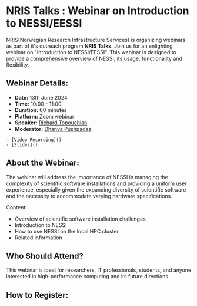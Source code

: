 # NRIS Talks : Webinar on Introduction to NESSI/EESSI

NRIS(Norwegian Research Infrastructure Services) is organizing  webinars as part of it's outreach program **NRIS Talks**. Join us for an enlighting webinar on "Introduction to NESSI/EESSI". This webinar is designed to provide a comprehensive overview of NESSI, its usage, functionality and flexibility.

## Webinar Details:

- **Date:** 13th June 2024
- **Time:** 10:00 - 11:00
- **Duration:** 60 minutes
- **Platform:** Zoom webinar
- **Speaker:** [Richard Topouchian](https://www.uib.no/en/persons/Richard.Topouchian)
- **Moderator:** [Dhanya Pushpadas](https://www.uib.no/en/persons/Dhanya.Pushpadas)
```{note}
- [Video Recording]()
- [Slides]()
```

## About the Webinar:

The webinar will address the importance of NESSI in managing the complexity of scientific software installations and providing a uniform user experience, especially given the expanding diversity of scientific software and the necessity to accommodate varying hardware specifications. 

Content:
- Overview of scientific software installation challenges
- Introduction to NESSI 
- How to use NESSI on the local HPC cluster 
- Related information 

## Who Should Attend?

This webinar is ideal for researchers, IT professionals, students, and anyone interested in high-performance computing and its future directions.

## How to Register:



 
